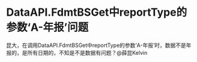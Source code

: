 # DataAPI.FdmtBSGet中reportType的参数‘A-年报’问题

昆大，在调用DataAPI.FdmtBSGet中reportType的参数‘A-年报’时，数据不是年报的，是所有日期的，不知是不是数据有问题？@薛昆Kelvin